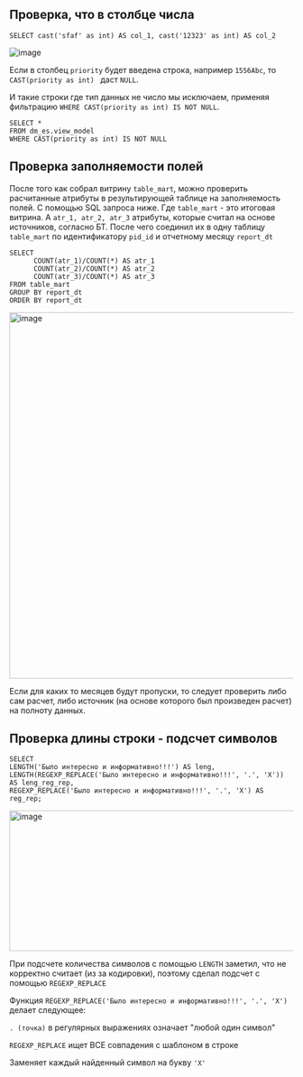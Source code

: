 ## Проверка, что в столбце числа

```
SELECT cast('sfaf' as int) AS col_1, cast('12323' as int) AS col_2
```

![image](https://github.com/user-attachments/assets/5a090ce5-0cfb-4afa-a70e-fa5ff0c8725b) 

Если в столбец `priority` будет введена строка, например `1556Abc`, то `CAST(priority as int) ` даст `NULL`. 

И такие строки где тип данных не число мы исключаем, применяя фильтрацию `WHERE CAST(priority as int) IS NOT NULL`. 

```
SELECT * 
FROM dm_es.view_model
WHERE CAST(priority as int) IS NOT NULL
```

## Проверка заполняемости полей

После того как собрал витрину `table_mart`, можно проверить расчитанные атрибуты в результирующей таблице на заполняемость полей.
С помощью SQL запроса ниже. Где `table_mart` - это итоговая витрина. А `atr_1, atr_2, atr_3` атрибуты, которые считал на основе источников, согласно БТ.
После чего соединил их в одну таблицу `table_mart` по идентификатору `pid_id` и отчетному месяцу `report_dt`

```
SELECT
      COUNT(atr_1)/COUNT(*) AS atr_1
      COUNT(atr_2)/COUNT(*) AS atr_2
      COUNT(atr_3)/COUNT(*) AS atr_3
FROM table_mart
GROUP BY report_dt
ORDER BY report_dt
```

<img width="514" height="649" alt="image" src="https://github.com/user-attachments/assets/ac232544-66d2-4ca6-afac-7bb623fef741" />

Если для каких то месяцев будут пропуски, то следует проверить либо сам расчет, либо источник (на основе которого был произведен расчет) на полноту данных.

## Проверка длины строки - подсчет символов

```
SELECT
LENGTH('Было интересно и информативно!!!') AS leng,
LENGTH(REGEXP_REPLACE('Было интересно и информативно!!!', '.', 'X')) AS leng_reg_rep,
REGEXP_REPLACE('Было интересно и информативно!!!', '.', 'X') AS reg_rep;
```

<img width="706" height="249" alt="image" src="https://github.com/user-attachments/assets/80ed8785-2e18-4549-9070-338805ccf24c" />

При подсчете количества символов с помощью `LENGTH` заметил, что не корректно считает (из за кодировки), поэтому сделал подсчет с помощью `REGEXP_REPLACE`

Функция `REGEXP_REPLACE('Было интересно и информативно!!!', '.', 'X')` делает следующее:

`. (точка)` в регулярных выражениях означает "любой один символ"

`REGEXP_REPLACE` ищет ВСЕ совпадения с шаблоном в строке

Заменяет каждый найденный символ на букву `'X'`


